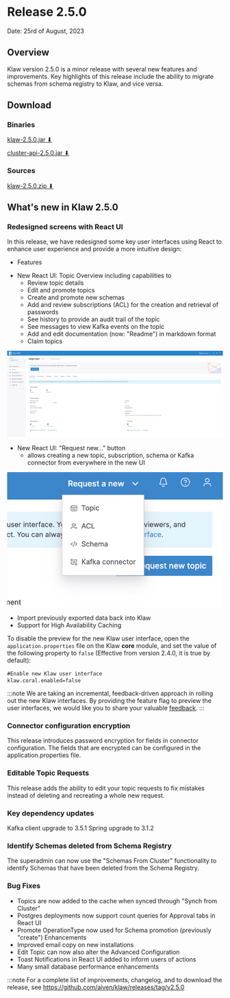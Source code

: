 # Release 2.5.0

Date: 25rd of August, 2023

## Overview

Klaw version 2.5.0 is a minor release with several new features and
improvements. Key highlights of this release include the ability to migrate
schemas from schema registry to Klaw, and vice versa.

## Download

### Binaries

[klaw-2.5.0.jar ⬇︎](https://github.com/Aiven-Open/klaw/releases/download/v2.5.0/klaw-2.5.0.jar)

[cluster-api-2.5.0.jar ⬇](https://github.com/Aiven-Open/klaw/releases/download/v2.5.0/cluster-api-2.5.0.jar)

### Sources

[klaw-2.5.0.zip ⬇](https://github.com/Aiven-Open/klaw/archive/refs/tags/v2.5.0.zip)

## What's new in Klaw 2.5.0

### Redesigned screens with React UI

In this release, we have redesigned some key user interfaces using React
to enhance user experience and provide a more intuitive design:

-   Features
* New React UI: Topic Overview including capabilities to
  * Review topic details
  * Edit and promote topics
  * Create and promote new schemas
  * Add and review subscriptions (ACL) for the creation and retrieval of passwords
  * See history to provide an audit trail of the topic
  * See messages to view Kafka events on the topic
  * Add and edit documentation (now: "Readme") in markdown format
  * Claim topics

![image](../../static/images/klaw-topic-overview-250.png)

* New React UI: "Request new..." button
  * allows creating a new topic, subscription, schema or Kafka connector from everywhere in the new UI 

![image](../../static/images/release-250-request-new-button.png)

* Import previously exported data back into Klaw
* Support for High Availability Caching

To disable the preview for the new Klaw user interface, open the
`application.properties` file on the Klaw **core** module, and set the
value of the following property to `false` (Effective from version 2.4.0, it
is true by default):

    #Enable new Klaw user interface
    klaw.coral.enabled=false

:::note
We are taking an incremental, feedback-driven approach in rolling out
the new Klaw interfaces. By providing the feature flag to preview the user
interfaces, we would like you to share your valuable
[feedback](https://github.com/aiven/klaw/issues/new?assignees=&labels=&template=03_feature.md).
:::

### Connector configuration encryption
This release introduces password encryption for fields in connector configuration.
The fields that are encrypted can be configured in the application.properties file.

### Editable Topic Requests
This release adds the ability to edit your topic requests to fix mistakes instead of deleting and recreating a whole new request.

### Key dependency updates
Kafka client upgrade to 3.5.1
Spring upgrade to 3.1.2

### Identify Schemas deleted from Schema Registry
The superadmin can now use the "Schemas From Cluster" functionality to identify Schemas that have been deleted from the Schema Registry.


### Bug Fixes

* Topics are now added to the cache when synced through "Synch from Cluster"
* Postgres deployments now support count queries for Approval tabs in React UI
* Promote OperationType now used for Schema promotion (previously "create")
  Enhancements
* Improved email copy on new installations
* Edit Topic can now also alter the Advanced Configuration
* Toast Notifications in React UI added to inform users of actions
* Many small database performance enhancements


:::note
For a complete list of improvements, changelog, and to download the
release, see <https://github.com/aiven/klaw/releases/tag/v2.5.0>